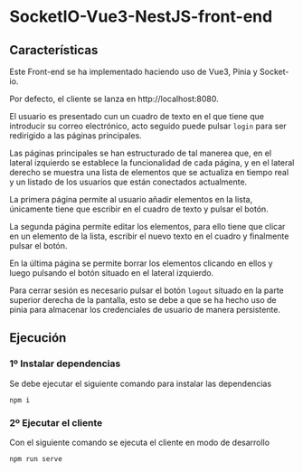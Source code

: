 # SocketIO-Vue3-NestJS-front-end
## Características
Este Front-end se ha implementado haciendo uso de Vue3, Pinia y Socket-io. 

Por defecto, el cliente se lanza en http://localhost:8080. 

El usuario es presentado cun un cuadro de texto en el que tiene que introducir su correo electrónico, acto seguido puede pulsar `login` para ser redirigido a las páginas principales.

Las páginas principales se han estructurado de tal manerea que, en el lateral izquierdo se establece la funcionalidad de cada página, y en el lateral derecho se muestra una lista de elementos que se actualiza en tiempo real y un listado de los usuarios que están conectados actualmente.

La primera página permite al usuario añadir elementos en la lista, únicamente tiene que escribir en el cuadro de texto y pulsar el botón.

La segunda página permite editar los elementos, para ello tiene que clicar en un elemento de la lista, escribir el nuevo texto en el cuadro y finalmente pulsar el botón.

En la última página se permite borrar los elementos clicando en ellos y luego pulsando el botón situado en el lateral izquierdo.

Para cerrar sesión es necesario pulsar el botón `logout` situado en la parte superior derecha de la pantalla, esto se debe a que se ha hecho uso de pinia para almacenar los credenciales de usuario de manera persistente.
 


## Ejecución
### 1º Instalar dependencias
Se debe ejecutar el siguiente comando para instalar las dependencias
```
npm i
```

### 2º Ejecutar el cliente
Con el siguiente comando se ejecuta el cliente en modo de desarrollo
```
npm run serve
```




 